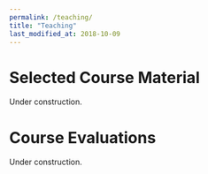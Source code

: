 ```yaml
---
permalink: /teaching/
title: "Teaching"
last_modified_at: 2018-10-09
---
```


# Selected Course Material

Under construction.

# Course Evaluations

Under construction.
